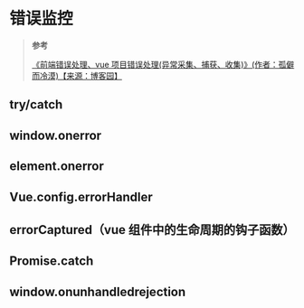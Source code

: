 <!--
 * @Author: yaohebin
 * @Date: 2023-12-18 18:53:44
 * @LastEditTime: 2023-12-18 20:19:36
 * @LastEditors: yaohebin
 * @Description: 错误监控
-->

# 错误监控

> **参考**
>
> [《前端错误处理、vue 项目错误处理(异常采集、捕获、收集)》(作者：孤僻而冷漠)【来源：博客园】](https://www.cnblogs.com/chenjinhai/p/16354587.html)

## try/catch

## window.onerror

## element.onerror

## Vue.config.errorHandler

## errorCaptured（vue 组件中的生命周期的钩子函数）

## Promise.catch

## window.onunhandledrejection

